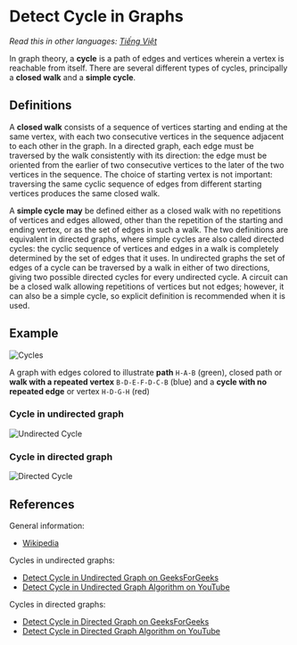 # Detect Cycle in Graphs

_Read this in other languages:_
[_Tiếng Việt_](README.md)

In graph theory, a **cycle** is a path of edges and vertices
wherein a vertex is reachable from itself. There are several
different types of cycles, principally a **closed walk** and
a **simple cycle**.

## Definitions

A **closed walk** consists of a sequence of vertices starting
and ending at the same vertex, with each two consecutive vertices
in the sequence adjacent to each other in the graph. In a directed graph,
each edge must be traversed by the walk consistently with its direction:
the edge must be oriented from the earlier of two consecutive vertices
to the later of the two vertices in the sequence.
The choice of starting vertex is not important: traversing the same cyclic
sequence of edges from different starting vertices produces the same closed walk.

A **simple cycle may** be defined either as a closed walk with no repetitions of
vertices and edges allowed, other than the repetition of the starting and ending
vertex, or as the set of edges in such a walk. The two definitions are equivalent
in directed graphs, where simple cycles are also called directed cycles: the cyclic
sequence of vertices and edges in a walk is completely determined by the set of
edges that it uses. In undirected graphs the set of edges of a cycle can be
traversed by a walk in either of two directions, giving two possible directed cycles
for every undirected cycle. A circuit can be a closed walk allowing repetitions of
vertices but not edges; however, it can also be a simple cycle, so explicit
definition is recommended when it is used.

## Example

![Cycles](https://upload.wikimedia.org/wikipedia/commons/e/e7/Graph_cycle.gif)

A graph with edges colored to illustrate **path** `H-A-B` (green), closed path or
**walk with a repeated vertex** `B-D-E-F-D-C-B` (blue) and a **cycle with no repeated edge** or
vertex `H-D-G-H` (red)

### Cycle in undirected graph

![Undirected Cycle](https://www.geeksforgeeks.org/wp-content/uploads/cycleGraph.png)

### Cycle in directed graph

![Directed Cycle](https://cdncontribute.geeksforgeeks.org/wp-content/uploads/cycle.png)

## References

General information:

- [Wikipedia](<https://en.wikipedia.org/wiki/Cycle_(graph_theory)>)

Cycles in undirected graphs:

- [Detect Cycle in Undirected Graph on GeeksForGeeks](https://www.geeksforgeeks.org/detect-cycle-undirected-graph/)
- [Detect Cycle in Undirected Graph Algorithm on YouTube](https://www.youtube.com/watch?v=n_t0a_8H8VY&list=PLLXdhg_r2hKA7DPDsunoDZ-Z769jWn4R8)

Cycles in directed graphs:

- [Detect Cycle in Directed Graph on GeeksForGeeks](https://www.geeksforgeeks.org/detect-cycle-in-a-graph/)
- [Detect Cycle in Directed Graph Algorithm on YouTube](https://www.youtube.com/watch?v=rKQaZuoUR4M&list=PLLXdhg_r2hKA7DPDsunoDZ-Z769jWn4R8)
